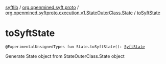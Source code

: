 [syftlib](../../index.md) / [org.openmined.syft.proto](../index.md) / [org.openmined.syftproto.execution.v1.StateOuterClass.State](index.md) / [toSyftState](./to-syft-state.md)

# toSyftState

`@ExperimentalUnsignedTypes fun State.toSyftState(): `[`SyftState`](../-syft-state/index.md)

Generate State object from StateOuterClass.State object


